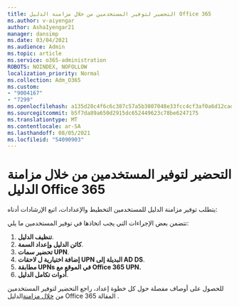 ```yaml
---
title: التحضير لتوفير المستخدمين من خلال مزامنة الدليل Office 365
ms.author: v-aiyengar
author: AshaIyengar21
manager: dansimp
ms.date: 03/04/2021
ms.audience: Admin
ms.topic: article
ms.service: o365-administration
ROBOTS: NOINDEX, NOFOLLOW
localization_priority: Normal
ms.collection: Adm_O365
ms.custom:
- "9004167"
- "7299"
ms.openlocfilehash: a135d20c4f6c6c387c57a5b3007048e33fcc4cf3af0a6d12cad91b62d53463c7
ms.sourcegitcommit: b5f7da89a650d2915dc652449623c78be6247175
ms.translationtype: MT
ms.contentlocale: ar-SA
ms.lasthandoff: 08/05/2021
ms.locfileid: "54090903"
---
```

# <a name="prepare-to-provision-users-through-directory-synchronization-to-office-365"></a>التحضير لتوفير المستخدمين من خلال مزامنة الدليل Office 365

يتطلب توفير مزامنة الدليل للمستخدمين التخطيط والإعدادات، اتبع الإرشادات أدناه:

تتضمن بعض الإجراءات التي يجب اتخاذها في توفير المستخدمين ما يلي:
1. **تنظيف الدليل**.
1. **كائن الدليل وإعداد السمة**.
1. **تحضير سمات UPN**.
1. **إضافة اختيارية ل لاحقات UPN البديلة إلى AD DS**.
1. **مطابقة UPNs في الموقع مع Office 365 UPN.**
1. **أدوات تكامل الدليل**.

للحصول على أوصاف مفصلة حول كل خطوة إعداد، راجع التحضير لتوفير المستخدمين من [خلال مزامنة](https://aka.ms/office365assistantprovisionuserstooffice365)الدليل Office 365 المقالة .